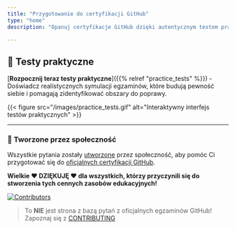 ```yaml
---
title: "Przygotowanie do certyfikacji GitHub"
type: "home"
description: "Opanuj certyfikacje GitHub dzięki autentycznym testom praktycznym. To nie bazy pytań, lecz prawdziwe pytania tworzone przez społeczność dla egzaminów GitHub Actions, Administration, Advanced Security, Foundations i Copilot!"

---
```




## 🎯 Testy praktyczne

[**Rozpocznij teraz testy praktyczne**]({{% relref "practice_tests" %}}) - Doświadcz realistycznych symulacji egzaminów, które budują pewność siebie i pomagają zidentyfikować obszary do poprawy.

{{< figure src="/images/practice_tests.gif" alt="Interaktywny interfejs testów praktycznych" >}}

---



### 👥 Tworzone przez społeczność

Wszystkie pytania zostały [utworzone](https://github.com/FidelusAleksander/ghcertified/blob/master/CONTRIBUTING.md) przez społeczność, aby pomóc Ci przygotować się do [oficjalnych certyfikacji GitHub](https://learn.github.com/certifications). 

**Wielkie ❤️ DZIĘKUJĘ ❤️ dla wszystkich, którzy przyczynili się do stworzenia tych cennych zasobów edukacyjnych!** 

[![Contributors](https://contrib.rocks/image?repo=FidelusAleksander/ghcertified)](https://github.com/FidelusAleksander/ghcertified/graphs/contributors)

> To **NIE** jest strona z bazą pytań z oficjalnych egzaminów GitHub! Zapoznaj się z [CONTRIBUTING](https://github.com/FidelusAleksander/ghcertified/blob/master/CONTRIBUTING.md)
